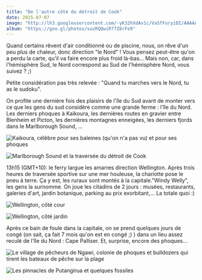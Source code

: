 ```yaml
---
title: "De l'autre côté du détroit de Cook"
date: 2015-07-07
image: "http://lh3.googleusercontent.com/-yK32hXdAv1c/VaSfForyiDI/AAAAAAAAGEk/vSTxokDfdmA/s1280/upload_-1.jpg"
album: "https://goo.gl/photos/suzRQQwiR77Z6rFe9"
---
```


Quand certains rêvent d'air conditionné ou de piscine, nous, on rêve d'un peu plus de chaleur, donc direction "le Nord" ! Vous pensez peut-être qu'on a perdu la carte, qu'il va faire encore plus froid là-bas... Mais non, car, dans l'hémisphère Sud, le Nord correspond au Sud de l'hémisphère Nord, vous suivez ? ;)

Petite considération pas très relevée : "Quand tu marches vers le Nord, tu as le sudoku".

On profite une dernière fois des plaisirs de l'île du Sud avant de monter vers ce que les gens du sud considère comme une grande ferme : l'île du Nord. Les derniers phoques à Kaikoura, les dernières routes en gravier entre Blenheim et Picton, les dernières montagnes enneigées, les derniers fjords dans le Marlborough Sound, ...

![Kaikoura, célèbre pour ses baleines (qu'on n'a pas vu) et pour ses phoques](http://lh3.googleusercontent.com/-O_3zvVNC-dw/Vasvc5mx9bI/AAAAAAAAGKM/YS_QOEuMjcU/s1280/upload_-1.jpg)


![Marlborough Sound et la traversée du détroit de Cook](http://lh3.googleusercontent.com/-wG7wPVUcCWQ/Vasvft6a2nI/AAAAAAAAGKU/CRrILEtVsq8/s1280/upload_-1.jpg)


13h15 (GMT+10): le ferry largue les amarres direction Wellington. Après trois heures de traversée sportive sur une mer houleuse, la chariotte pose le pneu à terre. Ça y est, les ruraux sont montés à la capitale."Windy Welly", les gens la surnomme. On joue les citadins de 2 jours : musées, restaurants, galeries d'art, jardin botanique, parking au prix exorbitant,... La totale quoi :)

![Wellington, côté cour](http://lh3.googleusercontent.com/-qELfJYWoj8w/VasvrpMavlI/AAAAAAAAGK0/_zo3KrlpChc/s1280/upload_-1.jpg)


![Wellington, côté jardin](http://lh3.googleusercontent.com/-GThmhObNWbk/Vasvl9m9w5I/AAAAAAAAGKk/jhWx8C_ta8A/s1280/upload_-1.jpg)


Après ce bain de foule dans la capitale, on se prend quelques jours de congé (on sait, ça fait 7 mois qu'on est en congé ;) ) dans un lieu assez reculé de l'île du Nord : Cape Palliser. Et, surprise, encore des phoques...

![Le village de pêcheurs de Ngawi, colonie de phoques et bulldozers qui tirent les bateaux de pêche sur la plage](http://lh3.googleusercontent.com/-Kox00U1jqyk/VasviRxK-7I/AAAAAAAAGKc/9nFOHL_eqjg/s1280/upload_-1.jpg)


![Les pinnacles de Putangirua et quelques fossiles](http://lh3.googleusercontent.com/-PhPjPDFRr2Y/VasvopjkdUI/AAAAAAAAGKs/9S_LUNlp8PI/s1280/upload_-1.jpg)




